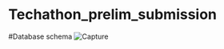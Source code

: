 # Techathon_prelim_submission

#Database schema
![Capture](https://user-images.githubusercontent.com/113844143/200907202-71276b18-9e70-46b4-ada0-4679fd165bc8.PNG)
